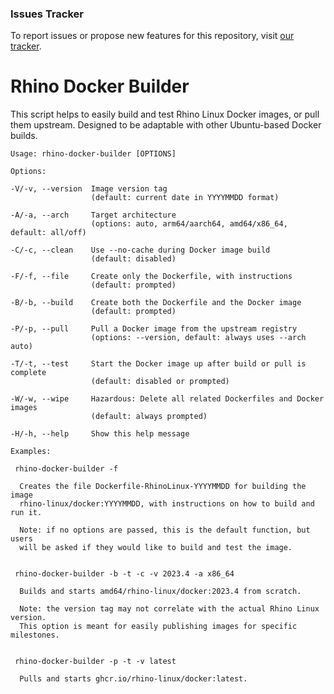 ### Issues Tracker

To report issues or propose new features for this repository, visit [our tracker](https://github.com/rhino-linux/tracker).

# Rhino Docker Builder

This script helps to easily build and test Rhino Linux Docker images, or pull
them upstream. Designed to be adaptable with other Ubuntu-based Docker builds.

```
Usage: rhino-docker-builder [OPTIONS]

Options:

-V/-v, --version  Image version tag
                  (default: current date in YYYYMMDD format)

-A/-a, --arch     Target architecture
                  (options: auto, arm64/aarch64, amd64/x86_64, default: all/off)

-C/-c, --clean    Use --no-cache during Docker image build
                  (default: disabled)

-F/-f, --file     Create only the Dockerfile, with instructions
                  (default: prompted)

-B/-b, --build    Create both the Dockerfile and the Docker image
                  (default: prompted)

-P/-p, --pull     Pull a Docker image from the upstream registry
                  (options: --version, default: always uses --arch auto)

-T/-t, --test     Start the Docker image up after build or pull is complete
                  (default: disabled or prompted)

-W/-w, --wipe     Hazardous: Delete all related Dockerfiles and Docker images
                  (default: always prompted)

-H/-h, --help     Show this help message

Examples:

 rhino-docker-builder -f

  Creates the file Dockerfile-RhinoLinux-YYYYMMDD for building the image
  rhino-linux/docker:YYYYMMDD, with instructions on how to build and run it.

  Note: if no options are passed, this is the default function, but users
  will be asked if they would like to build and test the image.


 rhino-docker-builder -b -t -c -v 2023.4 -a x86_64
    
  Builds and starts amd64/rhino-linux/docker:2023.4 from scratch.

  Note: the version tag may not correlate with the actual Rhino Linux version.
  This option is meant for easily publishing images for specific milestones.


 rhino-docker-builder -p -t -v latest
    
  Pulls and starts ghcr.io/rhino-linux/docker:latest.
```
